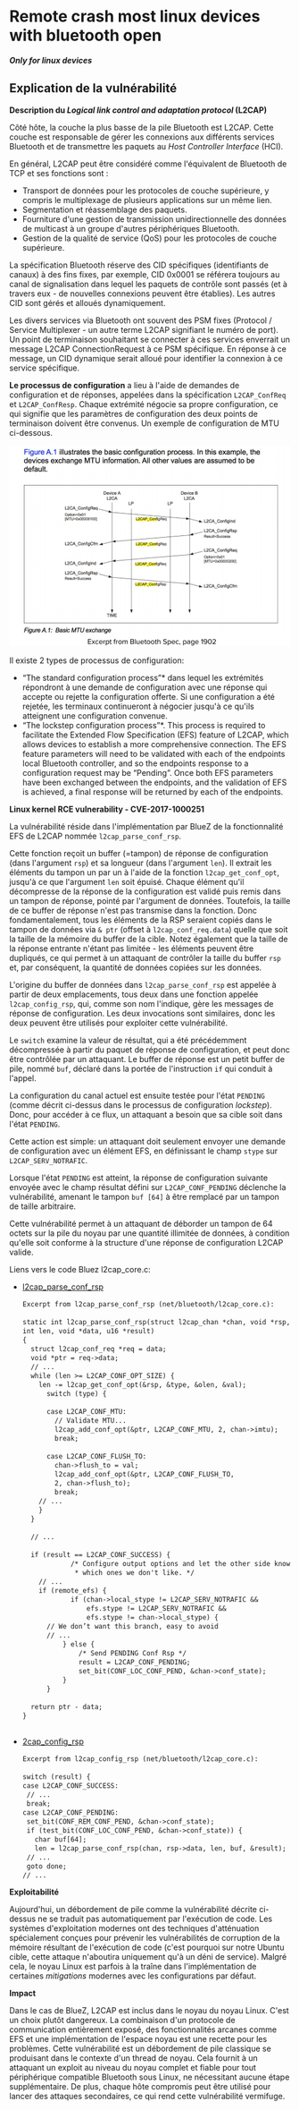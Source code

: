 # Remote crash most linux devices with bluetooth open

***Only for linux devices***

## Explication de la vulnérabilité

**Description du *Logical link control and adaptation protocol* (L2CAP)**

Côté hôte, la couche la plus basse de la pile Bluetooth est L2CAP. Cette couche est responsable de gérer les connexions aux différents services Bluetooth et de transmettre les paquets au *Host Controller Interface* (HCI).


En général, L2CAP peut être considéré comme l'équivalent de Bluetooth de TCP et ses fonctions sont :

- Transport de données pour les protocoles de couche supérieure, y compris le multiplexage de plusieurs applications sur un même lien.
- Segmentation et réassemblage des paquets.
- Fourniture d'une gestion de transmission unidirectionnelle des données de multicast à un groupe d'autres périphériques Bluetooth.
- Gestion de la qualité de service (QoS) pour les protocoles de couche supérieure.

La spécification Bluetooth réserve des CID spécifiques (identifiants de canaux) à des fins fixes, par exemple, CID 0x0001 se référera toujours au canal de signalisation dans lequel les paquets de contrôle sont passés (et à travers eux - de nouvelles connexions peuvent être établies). Les autres CID sont gérés et alloués dynamiquement.

Les divers services via Bluetooth ont souvent des PSM fixes (Protocol / Service Multiplexer - un autre terme L2CAP signifiant le numéro de port). Un point de terminaison souhaitant se connecter à ces services enverrait un message L2CAP ConnectionRequest à ce PSM spécifique. En réponse à ce message, un CID dynamique serait alloué pour identifier la connexion à ce service spécifique.

**Le processus de configuration** a lieu à l'aide de demandes de configuration et de réponses, appelées dans la spécification `L2CAP_ConfReq` et `L2CAP_ConfResp`. Chaque extrémité négocie sa propre configuration, ce qui signifie que les paramètres de configuration des deux points de terminaison doivent être convenus. Un exemple de configuration de MTU ci-dessous.

![alt text](https://github.com/AxelRoudaut/THC_BlueBorne/blob/master/images/l2cap_mutual_conf.PNG)

Il existe 2 types de processus de configuration:
  * “The standard configuration process”* dans lequel les extrémités répondront à une demande de configuration avec une réponse
qui accepte ou rejette la configuration offerte. Si une configuration a été rejetée, les terminaux continueront à négocier jusqu'à ce qu'ils atteignent une configuration convenue.
  * “The lockstep configuration process”*. This process is required to facilitate the Extended Flow Specification (EFS​) feature of L2CAP, which allows devices to establish a more comprehensive connection. The EFS feature parameters will need to be validated with each of the endpoints local Bluetooth controller, and so the endpoints response to a configuration request may be “Pending”. Once both EFS parameters have been exchanged between the endpoints, and the validation of EFS is achieved, a final response will be returned by each of the endpoints.
  
**Linux kernel RCE vulnerability - CVE-2017-1000251**

La vulnérabilité réside dans l'implémentation par BlueZ de la fonctionnalité EFS de L2CAP nommée `l2cap_parse_conf_rsp`.

Cette fonction reçoit un buffer (=tampon) de réponse de configuration (dans l'argument `rsp`) et sa longueur (dans l'argument `len`). Il extrait les éléments du tampon un par un à l'aide de la fonction `l2cap_get_conf_opt`, jusqu'à ce que l'argument `len` soit épuisé. Chaque élément qu'il décompresse de la réponse de la configuration est validé puis remis dans un tampon de réponse, pointé par l'argument de données.
Toutefois, la taille de ce buffer de réponse n'est pas transmise dans la fonction. Donc fondamentalement, tous les éléments de la RSP seraient copiés dans le tampon de données via `& ptr` (offset à `l2cap_conf_req.data`) quelle que soit la taille de la mémoire du buffer de la cible.
Notez également que la taille de la réponse entrante n'étant pas limitée - les éléments peuvent être dupliqués, ce qui permet à un attaquant de contrôler la taille du buffer `rsp` et, par conséquent, la quantité de données copiées sur les données.

L'origine du buffer de données dans `l2cap_parse_conf_rsp` est appelée à partir de deux emplacements, tous deux dans une fonction appelée `l2cap_config_rsp`, qui, comme son nom l'indique, gère les messages de réponse de configuration. Les deux invocations sont similaires, donc les deux peuvent être utilisés pour exploiter cette vulnérabilité.

Le `switch` examine la valeur de résultat, qui a été précédemment décompressée à partir du paquet de réponse de configuration, et peut donc être contrôlée par un attaquant. Le buffer de réponse est un petit buffer de pile, nommé `buf`, déclaré dans la portée de l'instruction `if` qui conduit à l'appel.

La configuration du canal actuel est ensuite testée pour l'état `PENDING` (comme décrit ci-dessus dans le processus de configuration *lockstep*). Donc, pour accéder à ce flux, un attaquant a besoin que sa cible soit dans l'état `PENDING`.

Cette action est simple: un attaquant doit seulement envoyer une demande de configuration avec un élément EFS, en définissant le champ `stype` sur `L2CAP_SERV_NOTRAFIC`.

Lorsque l'état `PENDING` est atteint, la réponse de configuration suivante envoyée avec le champ résultat défini sur `L2CAP_CONF_PENDING` déclenche la vulnérabilité, amenant le tampon `buf [64]` à être remplacé par un tampon de taille arbitraire.

Cette vulnérabilité permet à un attaquant de déborder un tampon de 64 octets sur la pile du noyau par une quantité illimitée de données, à condition qu'elle soit conforme à la structure d'une réponse de configuration L2CAP valide.

Liens vers le code Bluez l2cap_core.c:
  - [l2cap_parse_conf_rsp](https://elixir.bootlin.com/linux/v3.12.36/source/net/bluetooth/l2cap_core.c#L3482)
      ```
      Excerpt from l2cap_parse_conf_rsp (net/bluetooth/l2cap_core.c):

      static int l2cap_parse_conf_rsp(struct l2cap_chan *chan, void *rsp, int len, void *data, u16 *result) 
      {
        struct l2cap_conf_req *req = data;
        void *ptr = req->data;
        // ...
        while (len >= L2CAP_CONF_OPT_SIZE) {
          len -= l2cap_get_conf_opt(&rsp, &type, &olen, &val);
            switch (type) {

            case L2CAP_CONF_MTU:
              // Validate MTU...
              l2cap_add_conf_opt(&ptr, L2CAP_CONF_MTU, 2, chan->imtu);
              break;

            case L2CAP_CONF_FLUSH_TO:
              chan->flush_to = val;
              l2cap_add_conf_opt(&ptr, L2CAP_CONF_FLUSH_TO,
              2, chan->flush_to);
              break;
          // ...
          }
        }
        
        // ...
        
        if (result == L2CAP_CONF_SUCCESS) {
		          /* Configure output options and let the other side know
		           * which ones we don't like. */
          // ...
          if (remote_efs) {
			      if (chan->local_stype != L2CAP_SERV_NOTRAFIC &&
			          efs.stype != L2CAP_SERV_NOTRAFIC &&
			          efs.stype != chan->local_stype) {
            // We don’t want this branch, easy to avoid
            // ...
			    } else {
				    /* Send PENDING Conf Rsp */
				    result = L2CAP_CONF_PENDING;
				    set_bit(CONF_LOC_CONF_PEND, &chan->conf_state);
			    }
		    }
        
        return ptr - data;
      }
      
      
      ```
  - [2cap_config_rsp](https://elixir.bootlin.com/linux/v3.12.36/source/net/bluetooth/l2cap_core.c#L4081)
       ```
      Excerpt from l2cap_config_rsp (net/bluetooth/l2cap_core.c):

      switch (result) {
      case L2CAP_CONF_SUCCESS:
        // ...
        break;
      case L2CAP_CONF_PENDING:
        set_bit(CONF_REM_CONF_PEND, &chan->conf_state);
        if (test_bit(CONF_LOC_CONF_PEND, &chan->conf_state)) {
          char buf[64];
          len = l2cap_parse_conf_rsp(chan, rsp->data, len, buf, &result);
        // ...
        goto done;
      // ...
      ``` 
      
**Exploitabilité**

Aujourd'hui, un débordement de pile comme la vulnérabilité décrite ci-dessus ne se traduit pas automatiquement par l'exécution de code. Les systèmes d'exploitation modernes ont des techniques d'atténuation spécialement conçues pour prévenir les vulnérabilités de corruption de la mémoire résultant de l'exécution de code (c'est pourquoi sur notre Ubuntu cible, cette attaque n'aboutira uniquement qu'à un déni de service). Malgré cela, le noyau Linux est parfois à la traîne dans l'implémentation de certaines *mitigations* modernes avec les configurations par défaut.

**Impact**

Dans le cas de BlueZ, L2CAP est inclus dans le noyau du noyau Linux. C'est un choix plutôt dangereux. La combinaison d'un protocole de communication entièrement exposé, des fonctionnalités arcanes comme EFS et une implémentation de l'espace noyau est une recette pour les problèmes. Cette vulnérabilité est un débordement de pile classique se produisant dans le contexte d'un thread de noyau. Cela fournit à un attaquant un exploit au niveau du noyau complet et fiable pour tout périphérique compatible Bluetooth sous Linux, ne nécessitant aucune étape supplémentaire. De plus, chaque hôte compromis peut être utilisé pour lancer des attaques secondaires, ce qui rend cette vulnérabilité vermifuge.
